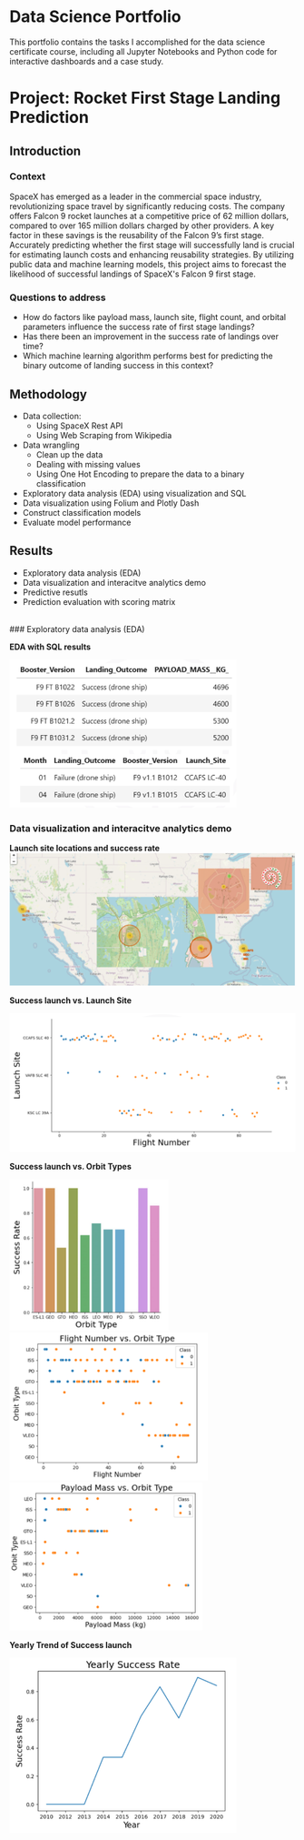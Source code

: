 # Data Science Portfolio
This portfolio contains the tasks I accomplished for the data science certificate course, including all Jupyter Notebooks and Python code for interactive dashboards and a case study.

# Project: Rocket First Stage Landing Prediction
## Introduction
### Context
SpaceX has emerged as a leader in the commercial space industry, revolutionizing space travel
by significantly reducing costs. The company offers Falcon 9 rocket launches at a competitive
price of 62 million dollars, compared to over 165 million dollars charged by other providers. A
key factor in these savings is the reusability of the Falcon 9’s first stage. Accurately predicting
whether the first stage will successfully land is crucial for estimating launch costs and enhancing
reusability strategies. By utilizing public data and machine learning models, this project aims to
forecast the likelihood of successful landings of SpaceX's Falcon 9 first stage.

### Questions to address
* How do factors like payload mass, launch site, flight count, and orbital parameters influence the
success rate of first stage landings?
* Has there been an improvement in the success rate of landings over time?
* Which machine learning algorithm performs best for predicting the binary outcome of landing
success in this context?

## Methodology 
* Data collection:
  - Using SpaceX Rest API
  - Using Web Scraping from Wikipedia
* Data wrangling
  - Clean up the data
  - Dealing with missing values
  - Using One Hot Encoding to prepare the data to a binary classification
* Exploratory data analysis (EDA) using visualization and SQL
* Data visualization using Folium and Plotly Dash
* Construct classification models
* Evaluate model performance

## Results 
* Exploratory data analysis (EDA)
* Data visualization and interacitve analytics demo
* Predictive resutls
* Prediction evaluation with scoring matrix

<br/>
### Exploratory data analysis (EDA)

**EDA with SQL results**

<img src="Figures/EDA_SQL.PNG" width = "400">

### Data visualization and interacitve analytics demo
**Launch site locations and success rate**
![site_locations](Figures/map_combined.PNG)

**Success launch vs. Launch Site**

<img src="Figures/EDA_launch.PNG" width = "600">


**Success launch vs. Orbit Types**

<img src="Figures/orbits.PNG" width = "280"> <img src="Figures/FN_orbit.PNG" width = "350"> <img src="Figures/payload_orbit.PNG" width = "340">

**Yearly Trend of Success launch**

<img src="Figures/trend.PNG" width = "400">
